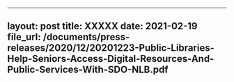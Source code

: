 
---
layout: post
title:  XXXXX
date:   2021-02-19
file_url: /documents/press-releases/2020/12/20201223-Public-Libraries-Help-Seniors-Access-Digital-Resources-And-Public-Services-With-SDO-NLB.pdf
---

